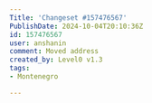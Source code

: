```yaml
---
Title: 'Changeset #157476567'
PublishDate: 2024-10-04T20:10:36Z
id: 157476567
user: anshanin
comment: Moved address
created_by: Level0 v1.3
tags:
- Montenegro

---
```

